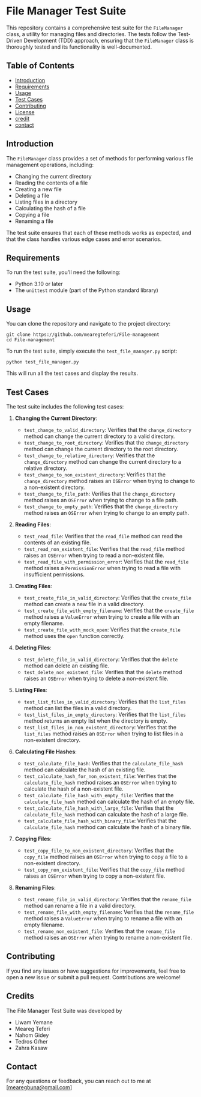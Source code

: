 # File Manager Test Suite

This repository contains a comprehensive test suite for the `FileManager` class, a utility for managing files and directories. The tests follow the Test-Driven Development (TDD) approach, ensuring that the `FileManager` class is thoroughly tested and its functionality is well-documented.

## Table of Contents
- [Introduction](#introduction)
- [Requirements](#requirements)
- [Usage](#usage)
- [Test Cases](#test-cases)
- [Contributing](#contributing)
- [License](#license)
- [credit](#credit)
- [contact](#contact)

## Introduction
The `FileManager` class provides a set of methods for performing various file management operations, including:

- Changing the current directory
- Reading the contents of a file
- Creating a new file
- Deleting a file
- Listing files in a directory
- Calculating the hash of a file
- Copying a file
- Renaming a file

The test suite ensures that each of these methods works as expected, and that the class handles various edge cases and error scenarios.

## Requirements
To run the test suite, you'll need the following:

- Python 3.10 or later
- The `unittest` module (part of the Python standard library)

## Usage
You can clone the repository and navigate to the project directory:

```
git clone https://github.com/mearegteferi/File-management
cd File-management
```

To run the test suite, simply execute the `test_file_manager.py` script:

```
python test_file_manager.py
```

This will run all the test cases and display the results.

## Test Cases
The test suite includes the following test cases:

1. **Changing the Current Directory**:
   - `test_change_to_valid_directory`: Verifies that the `change_directory` method can change the current directory to a valid directory.
   - `test_change_to_root_directory`: Verifies that the `change_directory` method can change the current directory to the root directory.
   - `test_change_to_relative_directory`: Verifies that the `change_directory` method can change the current directory to a relative directory.
   - `test_change_to_non_existent_directory`: Verifies that the `change_directory` method raises an `OSError` when trying to change to a non-existent directory.
   - `test_change_to_file_path`: Verifies that the `change_directory` method raises an `OSError` when trying to change to a file path.
   - `test_change_to_empty_path`: Verifies that the `change_directory` method raises an `OSError` when trying to change to an empty path.

2. **Reading Files**:
   - `test_read_file`: Verifies that the `read_file` method can read the contents of an existing file.
   - `test_read_non_existent_file`: Verifies that the `read_file` method raises an `OSError` when trying to read a non-existent file.
   - `test_read_file_with_permission_error`: Verifies that the `read_file` method raises a `PermissionError` when trying to read a file with insufficient permissions.

3. **Creating Files**:
   - `test_create_file_in_valid_directory`: Verifies that the `create_file` method can create a new file in a valid directory.
   - `test_create_file_with_empty_filename`: Verifies that the `create_file` method raises a `ValueError` when trying to create a file with an empty filename.
   - `test_create_file_with_mock_open`: Verifies that the `create_file` method uses the `open` function correctly.

4. **Deleting Files**:
   - `test_delete_file_in_valid_directory`: Verifies that the `delete` method can delete an existing file.
   - `test_delete_non_existent_file`: Verifies that the `delete` method raises an `OSError` when trying to delete a non-existent file.

5. **Listing Files**:
   - `test_list_files_in_valid_directory`: Verifies that the `list_files` method can list the files in a valid directory.
   - `test_list_files_in_empty_directory`: Verifies that the `list_files` method returns an empty list when the directory is empty.
   - `test_list_files_in_non_existent_directory`: Verifies that the `list_files` method raises an `OSError` when trying to list files in a non-existent directory.

6. **Calculating File Hashes**:
   - `test_calculate_file_hash`: Verifies that the `calculate_file_hash` method can calculate the hash of an existing file.
   - `test_calculate_hash_for_non_existent_file`: Verifies that the `calculate_file_hash` method raises an `OSError` when trying to calculate the hash of a non-existent file.
   - `test_calculate_file_hash_with_empty_file`: Verifies that the `calculate_file_hash` method can calculate the hash of an empty file.
   - `test_calculate_file_hash_with_large_file`: Verifies that the `calculate_file_hash` method can calculate the hash of a large file.
   - `test_calculate_file_hash_with_binary_file`: Verifies that the `calculate_file_hash` method can calculate the hash of a binary file.

7. **Copying Files**:
   - `test_copy_file_to_non_existent_directory`: Verifies that the `copy_file` method raises an `OSError` when trying to copy a file to a non-existent directory.
   - `test_copy_non_existent_file`: Verifies that the `copy_file` method raises an `OSError` when trying to copy a non-existent file.

8. **Renaming Files**:
   - `test_rename_file_in_valid_directory`: Verifies that the `rename_file` method can rename a file in a valid directory.
   - `test_rename_file_with_empty_filename`: Verifies that the `rename_file` method raises a `ValueError` when trying to rename a file with an empty filename.
   - `test_rename_non_existent_file`: Verifies that the `rename_file` method raises an `OSError` when trying to rename a non-existent file.

## Contributing
If you find any issues or have suggestions for improvements, feel free to open a new issue or submit a pull request. Contributions are welcome!

## Credits
The File Manager Test Suite was developed by
- Liwam Yemane
- Meareg Teferi
- Nahom Gidey
- Tedros G/her
- Zahra Kasaw

## Contact
For any questions or feedback, you can reach out to me at [mearegbuna@gmail.com]
